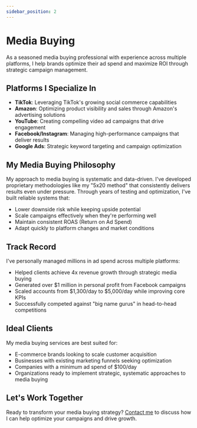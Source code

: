 ```yaml
---
sidebar_position: 2
---
```


# Media Buying

As a seasoned media buying professional with experience across multiple platforms, I help brands optimize their ad spend and maximize ROI through strategic campaign management.

## Platforms I Specialize In

- **TikTok**: Leveraging TikTok's growing social commerce capabilities
- **Amazon**: Optimizing product visibility and sales through Amazon's advertising solutions
- **YouTube**: Creating compelling video ad campaigns that drive engagement
- **Facebook/Instagram**: Managing high-performance campaigns that deliver results
- **Google Ads**: Strategic keyword targeting and campaign optimization

## My Media Buying Philosophy

My approach to media buying is systematic and data-driven. I've developed proprietary methodologies like my "5x20 method" that consistently delivers results even under pressure. Through years of testing and optimization, I've built reliable systems that:

- Lower downside risk while keeping upside potential
- Scale campaigns effectively when they're performing well
- Maintain consistent ROAS (Return on Ad Spend)
- Adapt quickly to platform changes and market conditions

## Track Record

I've personally managed millions in ad spend across multiple platforms:

- Helped clients achieve 4x revenue growth through strategic media buying
- Generated over $1 million in personal profit from Facebook campaigns
- Scaled accounts from $1,300/day to $5,000/day while improving core KPIs
- Successfully competed against "big name gurus" in head-to-head competitions

## Ideal Clients

My media buying services are best suited for:
- E-commerce brands looking to scale customer acquisition
- Businesses with existing marketing funnels seeking optimization
- Companies with a minimum ad spend of $100/day
- Organizations ready to implement strategic, systematic approaches to media buying

## Let's Work Together

Ready to transform your media buying strategy? [Contact me](mailto:contact@brendanwenzel.net) to discuss how I can help optimize your campaigns and drive growth.
